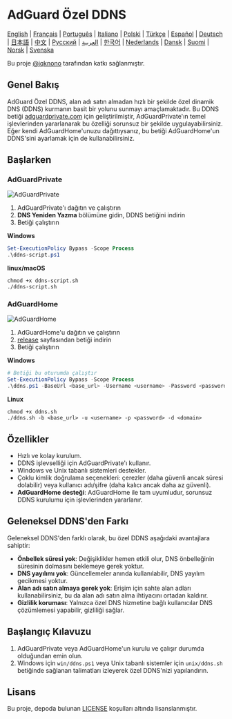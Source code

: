# AdGuard Özel DDNS

[English](readme.md) | [Français](readme.fr.md) | [Português](readme.pt.md) | [Italiano](readme.it.md) | [Polski](readme.pl.md) | [Türkçe](readme.tr.md) | [Español](readme.es.md) | [Deutsch](readme.de.md) | [日本語](readme.ja.md) | [中文](readme.zh.md) | [Русский](readme.ru.md) | [العربية](readme.ar.md) | [한국어](readme.ko.md) | [Nederlands](readme.nl.md) | [Dansk](readme.da.md) | [Suomi](readme.fi.md) | [Norsk](readme.no.md) | [Svenska](readme.sv.md)

Bu proje [@jqknono](https://github.com/jqknono) tarafından katkı sağlanmıştır.

## Genel Bakış

AdGuard Özel DDNS, alan adı satın almadan hızlı bir şekilde özel dinamik DNS (DDNS) kurmanın basit bir yolunu sunmayı amaçlamaktadır.
Bu DDNS betiği [adguardprivate.com](https://adguardprivate.com) için geliştirilmiştir, AdGuardPrivate'ın temel işlevlerinden yararlanarak bu özelliği sorunsuz bir şekilde uygulayabilirsiniz.
Eğer kendi AdGuardHome'unuzu dağıttıysanız, bu betiği AdGuardHome'un DDNS'sini ayarlamak için de kullanabilirsiniz.

## Başlarken

### AdGuardPrivate

![AdGuardPrivate](./assets/adguardprivate.webp)

1. AdGuardPrivate'ı dağıtın ve çalıştırın
2. **DNS Yeniden Yazma** bölümüne gidin, DDNS betiğini indirin
3. Betiği çalıştırın

**Windows**

```powershell
Set-ExecutionPolicy Bypass -Scope Process
.\ddns-script.ps1
```

**linux/macOS**

```shell
chmod +x ddns-script.sh
./ddns-script.sh
```

### AdGuardHome

![AdGuardHome](./assets/adguardhome.webp)

1. AdGuardHome'u dağıtın ve çalıştırın
2. [release](https://github.com/AdGuardPrivate/adguardprivate-ddns/releases) sayfasından betiği indirin
3. Betiği çalıştırın

**Windows**

```powershell
# Betiği bu oturumda çalıştır
Set-ExecutionPolicy Bypass -Scope Process
.\ddns.ps1 -BaseUrl <base_url> -Username <username> -Password <password> -Domain <domain>
```

**Linux**

```shell
chmod +x ddns.sh
./ddns.sh -b <base_url> -u <username> -p <password> -d <domain>
```

## Özellikler

- Hızlı ve kolay kurulum.
- DDNS işlevselliği için AdGuardPrivate'ı kullanır.
- Windows ve Unix tabanlı sistemleri destekler.
- Çoklu kimlik doğrulama seçenekleri: çerezler (daha güvenli ancak süresi dolabilir) veya kullanıcı adı/şifre (daha kalıcı ancak daha az güvenli).
- **AdGuardHome desteği**: AdGuardHome ile tam uyumludur, sorunsuz DDNS kurulumu için işlevlerinden yararlanır.

## Geleneksel DDNS'den Farkı

Geleneksel DDNS'den farklı olarak, bu özel DDNS aşağıdaki avantajlara sahiptir:

- **Önbellek süresi yok**: Değişiklikler hemen etkili olur, DNS önbelleğinin süresinin dolmasını beklemeye gerek yoktur.
- **DNS yayılımı yok**: Güncellemeler anında kullanılabilir, DNS yayılım gecikmesi yoktur.
- **Alan adı satın almaya gerek yok**: Erişim için sahte alan adları kullanabilirsiniz, bu da alan adı satın alma ihtiyacını ortadan kaldırır.
- **Gizlilik koruması**: Yalnızca özel DNS hizmetine bağlı kullanıcılar DNS çözümlemesi yapabilir, gizliliği sağlar.

## Başlangıç Kılavuzu

1. AdGuardPrivate veya AdGuardHome'un kurulu ve çalışır durumda olduğundan emin olun.
2. Windows için `win/ddns.ps1` veya Unix tabanlı sistemler için `unix/ddns.sh` betiğinde sağlanan talimatları izleyerek özel DDNS'nizi yapılandırın.

## Lisans

Bu proje, depoda bulunan [LICENSE](LICENSE) koşulları altında lisanslanmıştır.
